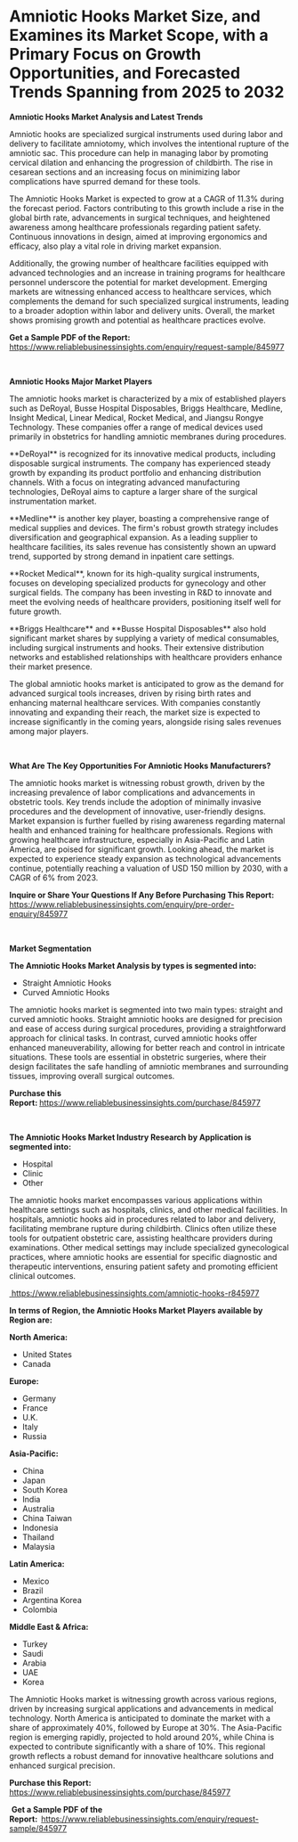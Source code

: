 <p><h1>Amniotic Hooks Market Size, and Examines its Market Scope, with a Primary Focus on Growth Opportunities, and Forecasted Trends Spanning from 2025 to 2032</h1></p><p><strong>Amniotic Hooks Market Analysis and Latest Trends</strong></p>
<p><p>Amniotic hooks are specialized surgical instruments used during labor and delivery to facilitate amniotomy, which involves the intentional rupture of the amniotic sac. This procedure can help in managing labor by promoting cervical dilation and enhancing the progression of childbirth. The rise in cesarean sections and an increasing focus on minimizing labor complications have spurred demand for these tools.</p><p>The Amniotic Hooks Market is expected to grow at a CAGR of 11.3% during the forecast period. Factors contributing to this growth include a rise in the global birth rate, advancements in surgical techniques, and heightened awareness among healthcare professionals regarding patient safety. Continuous innovations in design, aimed at improving ergonomics and efficacy, also play a vital role in driving market expansion.</p><p>Additionally, the growing number of healthcare facilities equipped with advanced technologies and an increase in training programs for healthcare personnel underscore the potential for market development. Emerging markets are witnessing enhanced access to healthcare services, which complements the demand for such specialized surgical instruments, leading to a broader adoption within labor and delivery units. Overall, the market shows promising growth and potential as healthcare practices evolve.</p></p>
<p><strong>Get a Sample PDF of the Report:&nbsp;</strong> <a href="https://www.reliablebusinessinsights.com/enquiry/request-sample/845977?utm_campaign=2245&utm_medium=2&utm_source=Github&utm_content=ia&utm_term=13042025&utm_id=amniotic-hooks">https://www.reliablebusinessinsights.com/enquiry/request-sample/845977</a></p>
<p>&nbsp;</p>
<p><strong>Amniotic Hooks Major Market Players</strong></p>
<p><p>The amniotic hooks market is characterized by a mix of established players such as DeRoyal, Busse Hospital Disposables, Briggs Healthcare, Medline, Insight Medical, Linear Medical, Rocket Medical, and Jiangsu Rongye Technology. These companies offer a range of medical devices used primarily in obstetrics for handling amniotic membranes during procedures.</p><p>**DeRoyal** is recognized for its innovative medical products, including disposable surgical instruments. The company has experienced steady growth by expanding its product portfolio and enhancing distribution channels. With a focus on integrating advanced manufacturing technologies, DeRoyal aims to capture a larger share of the surgical instrumentation market.</p><p>**Medline** is another key player, boasting a comprehensive range of medical supplies and devices. The firm's robust growth strategy includes diversification and geographical expansion. As a leading supplier to healthcare facilities, its sales revenue has consistently shown an upward trend, supported by strong demand in inpatient care settings.</p><p>**Rocket Medical**, known for its high-quality surgical instruments, focuses on developing specialized products for gynecology and other surgical fields. The company has been investing in R&D to innovate and meet the evolving needs of healthcare providers, positioning itself well for future growth.</p><p>**Briggs Healthcare** and **Busse Hospital Disposables** also hold significant market shares by supplying a variety of medical consumables, including surgical instruments and hooks. Their extensive distribution networks and established relationships with healthcare providers enhance their market presence.</p><p>The global amniotic hooks market is anticipated to grow as the demand for advanced surgical tools increases, driven by rising birth rates and enhancing maternal healthcare services. With companies constantly innovating and expanding their reach, the market size is expected to increase significantly in the coming years, alongside rising sales revenues among major players.</p></p>
<p>&nbsp;</p>
<p><strong>What Are The Key Opportunities For Amniotic Hooks Manufacturers?</strong></p>
<p><p>The amniotic hooks market is witnessing robust growth, driven by the increasing prevalence of labor complications and advancements in obstetric tools. Key trends include the adoption of minimally invasive procedures and the development of innovative, user-friendly designs. Market expansion is further fuelled by rising awareness regarding maternal health and enhanced training for healthcare professionals. Regions with growing healthcare infrastructure, especially in Asia-Pacific and Latin America, are poised for significant growth. Looking ahead, the market is expected to experience steady expansion as technological advancements continue, potentially reaching a valuation of USD 150 million by 2030, with a CAGR of 6% from 2023.</p></p>
<p><strong>Inquire or Share Your Questions If Any Before Purchasing This Report:</strong> <a href="https://www.reliablebusinessinsights.com/enquiry/pre-order-enquiry/845977?utm_campaign=2245&utm_medium=2&utm_source=Github&utm_content=ia&utm_term=13042025&utm_id=amniotic-hooks">https://www.reliablebusinessinsights.com/enquiry/pre-order-enquiry/845977</a></p>
<p>&nbsp;</p>
<p><strong>Market Segmentation</strong></p>
<p><strong>The Amniotic Hooks Market Analysis by types is segmented into:</strong></p>
<p><ul><li>Straight Amniotic Hooks</li><li>Curved Amniotic Hooks</li></ul></p>
<p><p>The amniotic hooks market is segmented into two main types: straight and curved amniotic hooks. Straight amniotic hooks are designed for precision and ease of access during surgical procedures, providing a straightforward approach for clinical tasks. In contrast, curved amniotic hooks offer enhanced maneuverability, allowing for better reach and control in intricate situations. These tools are essential in obstetric surgeries, where their design facilitates the safe handling of amniotic membranes and surrounding tissues, improving overall surgical outcomes.</p></p>
<p><strong>Purchase this Report:&nbsp;</strong><a href="https://www.reliablebusinessinsights.com/purchase/845977?utm_campaign=2245&utm_medium=2&utm_source=Github&utm_content=ia&utm_term=13042025&utm_id=amniotic-hooks">https://www.reliablebusinessinsights.com/purchase/845977</a></p>
<p>&nbsp;</p>
<p><strong>The Amniotic Hooks Market Industry Research by Application is segmented into:</strong></p>
<p><ul><li>Hospital</li><li>Clinic</li><li>Other</li></ul></p>
<p><p>The amniotic hooks market encompasses various applications within healthcare settings such as hospitals, clinics, and other medical facilities. In hospitals, amniotic hooks aid in procedures related to labor and delivery, facilitating membrane rupture during childbirth. Clinics often utilize these tools for outpatient obstetric care, assisting healthcare providers during examinations. Other medical settings may include specialized gynecological practices, where amniotic hooks are essential for specific diagnostic and therapeutic interventions, ensuring patient safety and promoting efficient clinical outcomes.</p></p>
<p><a href="https://www.reliablebusinessinsights.com/amniotic-hooks-r845977?utm_campaign=2245&utm_medium=2&utm_source=Github&utm_content=ia&utm_term=13042025&utm_id=amniotic-hooks">&nbsp;https://www.reliablebusinessinsights.com/amniotic-hooks-r845977</a></p>
<p><strong>In terms of Region, the Amniotic Hooks Market Players available by Region are:</strong></p>
<p>
    <p> <strong> North America: </strong>
        <ul>
            <li>United States</li>
            <li>Canada</li>
        </ul>
        </p> 
    <p> <strong> Europe: </strong>
        <ul>
            <li>Germany</li>
            <li>France</li>
            <li>U.K.</li>
            <li>Italy</li>
            <li>Russia</li>
        </ul>
        </p> 
    <p> <strong> Asia-Pacific: </strong>
        <ul>
            <li>China</li>
            <li>Japan</li>
            <li>South Korea</li>
            <li>India</li>
            <li>Australia</li>
            <li>China Taiwan</li>
            <li>Indonesia</li>
            <li>Thailand</li>
            <li>Malaysia</li>
        </ul>
        </p> 
    <p> <strong> Latin America: </strong>
        <ul>
            <li>Mexico</li>
            <li>Brazil</li>
            <li>Argentina Korea</li>
            <li>Colombia</li>
        </ul>
        </p> 
    <p> <strong> Middle East & Africa: </strong>
        <ul>
            <li>Turkey</li>
            <li>Saudi</li>
            <li>Arabia</li>
            <li>UAE</li>
            <li>Korea</li>
        </ul>
    </p>
    </p>
<p><p>The Amniotic Hooks market is witnessing growth across various regions, driven by increasing surgical applications and advancements in medical technology. North America is anticipated to dominate the market with a share of approximately 40%, followed by Europe at 30%. The Asia-Pacific region is emerging rapidly, projected to hold around 20%, while China is expected to contribute significantly with a share of 10%. This regional growth reflects a robust demand for innovative healthcare solutions and enhanced surgical precision.</p></p>
<p><strong>Purchase this Report: </strong><a href="https://www.reliablebusinessinsights.com/purchase/845977?utm_campaign=2245&utm_medium=2&utm_source=Github&utm_content=ia&utm_term=13042025&utm_id=amniotic-hooks">https://www.reliablebusinessinsights.com/purchase/845977</a></p>
<p>&nbsp;<strong>Get a Sample PDF of the Report:&nbsp;&nbsp;</strong><a href="https://www.reliablebusinessinsights.com/enquiry/request-sample/845977?utm_campaign=2245&utm_medium=2&utm_source=Github&utm_content=ia&utm_term=13042025&utm_id=amniotic-hooks">https://www.reliablebusinessinsights.com/enquiry/request-sample/845977</a></p>
<p><strong></strong></p>
<p><p></p><p></p><p></p></p>